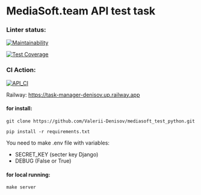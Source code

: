 # MediaSoft.team API test task

### Linter status:

[![Maintainability](https://api.codeclimate.com/v1/badges/1a49a58ee8ddc96fc8d6/maintainability)](https://codeclimate.com/github/Valerii-Denisov/mediasoft_test_python/maintainability)

[![Test Coverage](https://api.codeclimate.com/v1/badges/1a49a58ee8ddc96fc8d6/test_coverage)](https://codeclimate.com/github/Valerii-Denisov/mediasoft_test_python/test_coverage)


### CI Action:
[![API_CI](https://github.com/Valerii-Denisov/mediasoft_test_python/actions/workflows/project_CI.yml/badge.svg)](https://github.com/Valerii-Denisov/mediasoft_test_python/actions/workflows/project_CI.yml)


Railway:
https://task-manager-denisov.up.railway.app

#### for install: 
```
git clone https://github.com/Valerii-Denisov/mediasoft_test_python.git
```
```
pip install -r requirements.txt
```

You need to make .env file with variables:

- SECRET_KEY (secter key Django)
- DEBUG (False or True)

#### for local running:
```
make server
```